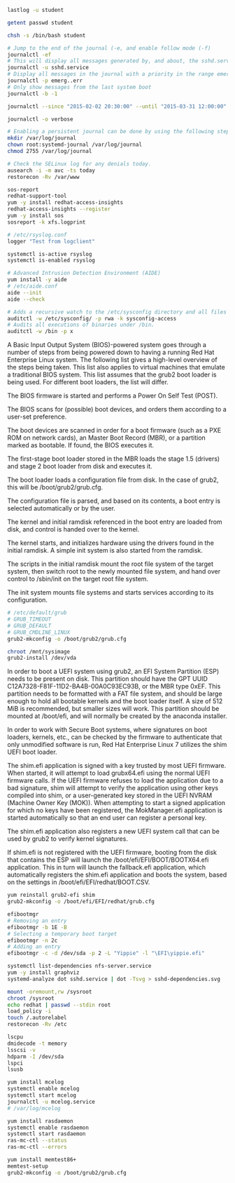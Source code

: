```bash
lastlog -u student

getent passwd student

chsh -s /bin/bash student

# Jump to the end of the journal (-e, and enable follow mode (-f)
journalctl -ef
# This will display all messages generated by, and about, the sshd.service systemd unit.
journalctl -u sshd.service
# Display all messages in the journal with a priority in the range emerg up to and including err.
journalctl -p emerg..err
# Only show messages from the last system boot
journalctl -b -1

journalctl --since "2015-02-02 20:30:00" --until "2015-03-31 12:00:00"

journalctl -o verbose

# Enabling a persistent journal can be done by using the following steps:
mkdir /var/log/journal
chown root:systemd-journal /var/log/journal
chmod 2755 /var/log/journal

# Check the SELinux log for any denials today.
ausearch -i -m avc -ts today
restorecon -Rv /var/www

sos-report
redhat-support-tool
yum -y install redhat-access-insights
redhat-access-insights --register
yum -y install sos
sosreport -k xfs.logprint

# /etc/rsyslog.conf
logger "Test from logclient"

systemctl is-active rsyslog
systemctl is-enabled rsyslog

# Advanced Intrusion Detection Environment (AIDE)
yum install -y aide
# /etc/aide.conf
aide --init
aide --check

# Adds a recursive watch to the /etc/sysconfig directory and all files and directories beneath it. Watches for read, write, and attribute change access. Labels log messages with a custom key of sysconfig-access.
auditctl -w /etc/sysconfig/ -p rwa -k sysconfig-access
# Audits all executions of binaries under /bin.
auditctl -w /bin -p x

```

A Basic Input Output System (BIOS)-powered system goes through a number of steps from being powered down to having a running Red Hat Enterprise Linux system. The following list gives a high-level overview of the steps being taken. This list also applies to virtual machines that emulate a traditional BIOS system. This list assumes that the grub2 boot loader is being used. For different boot loaders, the list will differ.

The BIOS firmware is started and performs a Power On Self Test (POST).

The BIOS scans for (possible) boot devices, and orders them according to a user-set preference.

The boot devices are scanned in order for a boot firmware (such as a PXE ROM on network cards), an Master Boot Record (MBR), or a partition marked as bootable. If found, the BIOS executes it.

The first-stage boot loader stored in the MBR loads the stage 1.5 (drivers) and stage 2 boot loader from disk and executes it.

The boot loader loads a configuration file from disk. In the case of grub2, this will be /boot/grub2/grub.cfg.

The configuration file is parsed, and based on its contents, a boot entry is selected automatically or by the user.

The kernel and initial ramdisk referenced in the boot entry are loaded from disk, and control is handed over to the kernel.

The kernel starts, and initializes hardware using the drivers found in the initial ramdisk. A simple init system is also started from the ramdisk.

The scripts in the initial ramdisk mount the root file system of the target system, then switch root to the newly mounted file system, and hand over control to /sbin/init on the target root file system.

The init system mounts file systems and starts services according to its configuration.

```bash
# /etc/default/grub
# GRUB_TIMEOUT
# GRUB_DEFAULT
# GRUB_CMDLINE_LINUX
grub2-mkconfig -o /boot/grub2/grub.cfg

chroot /mnt/sysimage
grub2-install /dev/vda
```
In order to boot a UEFI system using grub2, an EFI System Partition (ESP) needs to be present on disk. This partition should have the GPT UUID C12A7328-F81F-11D2-BA4B-00A0C93EC93B, or the MBR type 0xEF. This partition needs to be formatted with a FAT file system, and should be large enough to hold all bootable kernels and the boot loader itself. A size of 512 MiB is recommended, but smaller sizes will work. This partition should be mounted at /boot/efi, and will normally be created by the anaconda installer.

In order to work with Secure Boot systems, where signatures on boot loaders, kernels, etc., can be checked by the firmware to authenticate that only unmodified software is run, Red Hat Enterprise Linux 7 utilizes the shim UEFI boot loader.

The shim.efi application is signed with a key trusted by most UEFI firmware. When started, it will attempt to load grubx64.efi using the normal UEFI firmware calls. If the UEFI firmware refuses to load the application due to a bad signature, shim will attempt to verify the application using other keys compiled into shim, or a user-generated key stored in the UEFI NVRAM (Machine Owner Key (MOK)). When attempting to start a signed application for which no keys have been registered, the MokManager.efi application is started automatically so that an end user can register a personal key.

The shim.efi application also registers a new UEFI system call that can be used by grub2 to verify kernel signatures.

If shim.efi is not registered with the UEFI firmware, booting from the disk that contains the ESP will launch the /boot/efi/EFI/BOOT/BOOTX64.efi application. This in turn will launch the fallback.efi application, which automatically registers the shim.efi application and boots the system, based on the settings in /boot/efi/EFI/redhat/BOOT.CSV.
```bash
yum reinstall grub2-efi shim
grub2-mkconfig -o /boot/efi/EFI/redhat/grub.cfg

efibootmgr
# Removing an entry
efibootmgr -b 1E -B
# Selecting a temporary boot target
efibootmgr -n 2c
# Adding an entry
efibootmgr -c -d /dev/sda -p 2 -L "Yippie" -l "\EFI\yippie.efi"

systemctl list-dependencies nfs-server.service
yum -y install graphviz
systemd-analyze dot sshd.service | dot -Tsvg > sshd-dependencies.svg

mount -oremount,rw /sysroot
chroot /sysroot
echo redhat | passwd --stdin root
load_policy -i
touch /.autorelabel
restorecon -Rv /etc

lscpu
dmidecode -t memory
lsscsi -v
hdparm -I /dev/sda
lspci
lsusb

yum install mcelog
systemctl enable mcelog
systemctl start mcelog
journalctl -u mcelog.service
# /var/log/mcelog

yum install rasdaemon
systemctl enable rasdaemon
systemctl start rasdaemon
ras-mc-ctl --status
ras-mc-ctl --errors

yum install memtest86+
memtest-setup
grub2-mkconfig -o /boot/grub2/grub.cfg


```